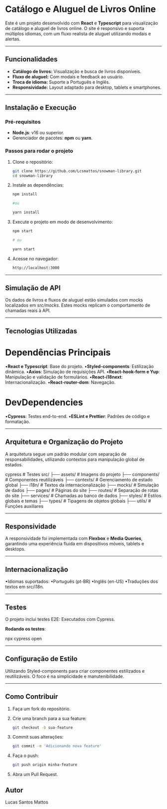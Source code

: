 # **Catálogo e Aluguel de Livros Online**

Este é um projeto desenvolvido com **React** e **Typescript** para visualização de catálogo e aluguel de livros online. O site é responsivo e suporta múltiplos idiomas, com um fluxo realista de aluguel utilizando modais e alertas.

---

## **Funcionalidades**

- **Catálogo de livros:** Visualização e busca de livros disponíveis.
- **Fluxo de aluguel:** Com modais e feedback ao usuário.
- **Troca de idioma:** Suporte a Português e Inglês.
- **Responsividade:** Layout adaptado para desktop, tablets e smartphones.

---

## **Instalação e Execução**

### **Pré-requisitos**

- **Node.js**: v16 ou superior.
- Gerenciador de pacotes: **npm** ou **yarn**.

### **Passos para rodar o projeto**

1. Clone o repositório:

   ```bash
   git clone https://github.com/Lcsmattos/snowman-library.git
   cd snowman-library

   ```

2. Instale as dependências:

   ```bash
   npm install

   #ou

   yarn install
   ```

3. Execute o projeto em modo de desenvolvimento:

   ```bash
   npm start

   # ou

   yarn start
   ```

4. Acesse no navegador:
   ```bash
   http://localhost:3000
   ```

---

## **Simulação de API**

Os dados de livros e fluxos de aluguel estão simulados com mocks localizados em _src/mocks_. Estes mocks replicam o comportamento de chamadas reais à API.

---

## **Tecnologias Utilizadas**

# **Dependências Principais**

•**React e Typescript**: Base do projeto.
•**Styled-components**: Estilização dinâmica.
•**Axios**: Simulação de requisições API.
•**React-hook-form e Yup**: Manipulação e validação de formulários.
•**React-i18next**: Internacionalização.
•**React-router-dom**: Navegação.

# **DevDependencies**

•**Cypress**: Testes end-to-end.
•**ESLint e Prettier**: Padrões de código e formatação.

---

## **Arquitetura e Organização do Projeto**

A arquitetura segue um padrão modular com separação de responsabilidades, utilizando contextos para manipulação global de estados.

cypress # Testes
src/
├── assets/ # Imagens do projeto
├── components/ # Componentes reutilizáveis
├── contexts/ # Gerenciamento de estado global
├── i18n/ # Textos da internacionalização
├── mocks/ # Simulação de dados
├── pages/ # Páginas do site
├── routes/ # Separação de rotas do site
├── services/ # Chamadas ao banco de dados
├── styles/ # Estilos globais e temas
├── types/ # Tipagens de objetos globais
├── utils/ # Funções auxiliares

---

## **Responsividade**

A responsividade foi implementada com **Flexbox** e **Media Queries**, garantindo uma experiência fluida em dispositivos móveis, tablets e desktops.

---

## **Internacionalização**

•Idiomas suportados:
•Português (pt-BR)
•Inglês (en-US)
•Traduções dos textos em src/i18n.

---

## **Testes**

O projeto inclui testes E2E: Executados com Cypress.

**Rodando os testes**:

npx cypress open

---

## **Configuração de Estilo**

Utilizando Styled-components para criar componentes estilizados e reutilizáveis. O foco é na simplicidade e manutenibilidade.

---

## **Como Contribuir**

1. Faça um fork do repositório.

2. Crie uma branch para a sua feature:

   ```bash
   git checkout -b sua-feature
   ```

3. Commit suas alterações:

   ```bash
   git commit -m 'Adicionando nova feature'
   ```

4. Faça o push:
   ```bash
   git push origin minha-feature
   ```
5. Abra um Pull Request.

## **Autor**

Lucas Santos Mattos

```

```
